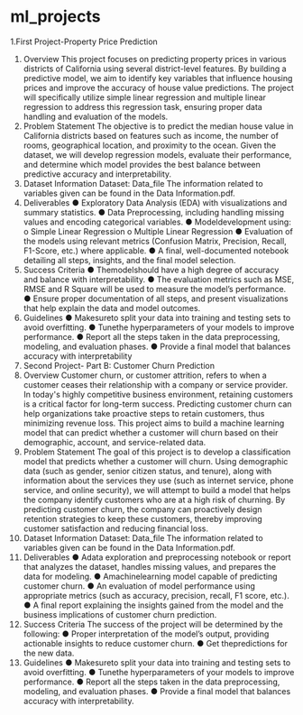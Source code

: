 # ml_projects
1.First Project-Property Price Prediction
 1. Overview
 This project focuses on predicting property prices in various districts of California using
 several district-level features. By building a predictive model, we aim to identify key variables
 that influence housing prices and improve the accuracy of house value predictions. The
 project will specifically utilize simple linear regression and multiple linear regression to
 address this regression task, ensuring proper data handling and evaluation of the models.
 2. Problem Statement
 The objective is to predict the median house value in California districts based on features
 such as income, the number of rooms, geographical location, and proximity to the ocean.
 Given the dataset, we will develop regression models, evaluate their performance, and
 determine which model provides the best balance between predictive accuracy and
 interpretability.
 3. Dataset Information
 Dataset:
 Data_file
 The information related to variables given can be found in the Data Information.pdf.
 4. Deliverables
 ● Exploratory Data Analysis (EDA) with visualizations and summary statistics.
 ● Data Preprocessing, including handling missing values and encoding categorical
 variables.
 ● Modeldevelopment using:
 o Simple Linear Regression
 o Multiple Linear Regression
 ● Evaluation of the models using relevant metrics (Confusion Matrix, Precision, Recall,
 F1-Score, etc.) where applicable.
 ● A final, well-documented notebook detailing all steps, insights, and the final model
 selection.
 5. Success Criteria
 ● Themodelshould have a high degree of accuracy and balance with interpretability.
● The evaluation metrics such as MSE, RMSE and R Square will be used to measure
 the model’s performance.
 ● Ensure proper documentation of all steps, and present visualizations that help
 explain the data and model outcomes.
 6. Guidelines
 ● Makesureto split your data into training and testing sets to avoid overfitting.
 ● Tunethe hyperparameters of your models to improve performance.
 ● Report all the steps taken in the data preprocessing, modeling, and evaluation
 phases.
 ● Provide a final model that balances accuracy with interpretability    
2. Second Project- Part B: Customer Churn Prediction
 1. Overview
 Customer churn, or customer attrition, refers to when a customer ceases their relationship
 with a company or service provider. In today's highly competitive business environment,
 retaining customers is a critical factor for long-term success. Predicting customer churn can
 help organizations take proactive steps to retain customers, thus minimizing revenue loss.
 This project aims to build a machine learning model that can predict whether a customer will
 churn based on their demographic, account, and service-related data.
 2. Problem Statement
 The goal of this project is to develop a classification model that predicts whether a customer
 will churn. Using demographic data (such as gender, senior citizen status, and tenure), along
 with information about the services they use (such as internet service, phone service, and
 online security), we will attempt to build a model that helps the company identify customers
 who are at a high risk of churning.
 By predicting customer churn, the company can proactively design retention strategies to
 keep these customers, thereby improving customer satisfaction and reducing financial loss.
 3. Dataset Information
 Dataset:
 Data_file
The information related to variables given can be found in the Data Information.pdf.
 4. Deliverables
 ● Adata exploration and preprocessing notebook or report that analyzes the dataset,
 handles missing values, and prepares the data for modeling.
 ● Amachinelearning model capable of predicting customer churn.
 ● An evaluation of model performance using appropriate metrics (such as accuracy,
 precision, recall, F1 score, etc.).
 ● A final report explaining the insights gained from the model and the business
 implications of customer churn prediction.
 5. Success Criteria
 The success of the project will be determined by the following:
 ● Proper interpretation of the model’s output, providing actionable insights to reduce
 customer churn.
 ● Get thepredictions for the new data.
 6. Guidelines
 ● Makesureto split your data into training and testing sets to avoid overfitting.
 ● Tunethe hyperparameters of your models to improve performance.
 ● Report all the steps taken in the data preprocessing, modeling, and evaluation
 phases.
 ● Provide a final model that balances accuracy with interpretability.
